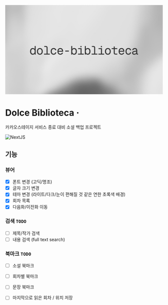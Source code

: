 ![](./og.png)

# Dolce Biblioteca &middot; 

카카오스테이지 서비스 종료 대비 소설 백업 프로젝트

![NextJS](https://img.shields.io/badge/Next.js-000000?style=flat&logo=nextdotjs&logoColor=white)

## 기능

### 뷰어

- [x] 폰트 변경 (고딕/명조)
- [x] 글자 크기 변경
- [x] 테마 변경 (라이트/다크/눈이 편해질 것 같은 연한 초록색 배경)
- [x] 회차 목록
- [x] 다음화/이전화 이동

### 검색 `TODO`

- [ ] 제목/작가 검색
- [ ] 내용 검색 (full text search)

### 북마크 `TODO`

- [ ] 소설 북마크
- [ ] 회차별 북마크
- [ ] 문장 북마크
- [ ] 마지막으로 읽은 회차 / 위치 저장

